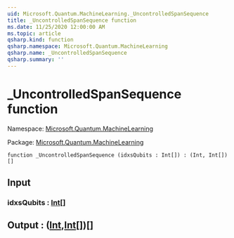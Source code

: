 ```yaml
---
uid: Microsoft.Quantum.MachineLearning._UncontrolledSpanSequence
title: _UncontrolledSpanSequence function
ms.date: 11/25/2020 12:00:00 AM
ms.topic: article
qsharp.kind: function
qsharp.namespace: Microsoft.Quantum.MachineLearning
qsharp.name: _UncontrolledSpanSequence
qsharp.summary: ''
---
```


# _UncontrolledSpanSequence function

Namespace: [Microsoft.Quantum.MachineLearning](xref:Microsoft.Quantum.MachineLearning)

Package: [Microsoft.Quantum.MachineLearning](https://nuget.org/packages/Microsoft.Quantum.MachineLearning)




```qsharp
function _UncontrolledSpanSequence (idxsQubits : Int[]) : (Int, Int[])[]
```


## Input

### idxsQubits : [Int](xref:microsoft.quantum.lang-ref.int)[]





## Output : ([Int](xref:microsoft.quantum.lang-ref.int),[Int](xref:microsoft.quantum.lang-ref.int)[])[]

